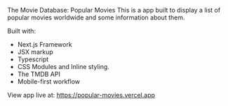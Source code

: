 The Movie Database: Popular Movies 
This is a app built to display a list of popular movies worldwide and some 
information about them. 

Built with:
- Next.js Framework
- JSX markup
- Typescript
- CSS Modules and Inline styling.
- The TMDB API
- Mobile-first workflow

View app live at:
https://popular-movies.vercel.app

